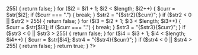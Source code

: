 <?php

function isValidIP($str)
{
  $str1 = '';
  $str2 = '';
  $str3 = '';
  $str4 = '';
  $length = strlen($str);
  $dot = substr_count($str, '.');
  $space = substr_count($str, ' ');

  if (preg_match('/^[a-z\D]+$/', $str) === 1)
  {
    return false;
  }

  if ($space !== 0 || $dot !== 3)
    {
      return false;
    }
    
  for ($i1 = 0; $i1 < $length; $i1++)
  {
    $curr = $str[$i1];
      
    if ($curr === ".")
    {
      break;
    }
    $str1 = "{$str1}{$curr}";
  }

  if ($str1 < 0 || $str1 > 255)
  {
    return false;
  }

  for ($i2 = $i1 + 1; $i2 < $length; $i2++)
  {
    $curr = $str[$i2];
      
    if ($curr === ".")
    {
      break;
    }
    $str2 = "{$str2}{$curr}";
  }

  if ($str2 < 0 || $str2 > 255)
  {
    return false;
  }

  for ($i3 = $i2 + 1; $i3 < $length; $i3++)
  {
    $curr = $str[$i3];
      
    if ($curr === ".")
    {
      break;
    }
    $str3 = "{$str3}{$curr}";
  }

  if ($str3 < 0 || $str3 > 255)
  {
    return false;
  }

  for ($i4 = $i3 + 1; $i4 < $length; $i4++)
  {
    $curr = $str[$i4];
    $str4 = "{$str4}{$curr}";
  }

  if ($str4 < 0 || $str4 > 255)
  {
    return false;
  }

  return true;
}

?>
